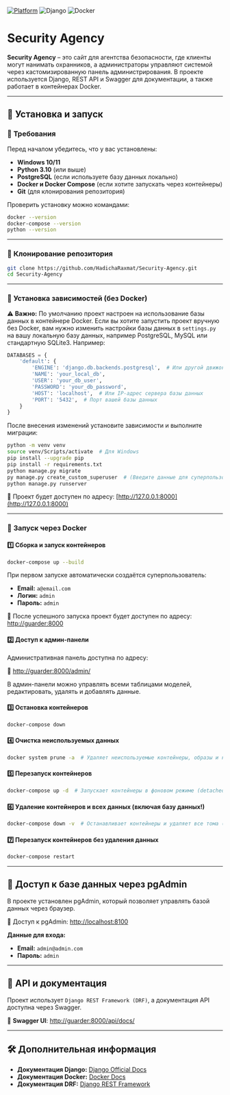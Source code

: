 [![Platform](https://img.shields.io/badge/platform-Windows-blue)](https://shields.io)
![Django](https://img.shields.io/badge/Django-5.1-green)
![Docker](https://img.shields.io/badge/Docker-Supported-blue)

# **Security Agency**

**Security Agency** – это сайт для агентства безопасности, где клиенты могут нанимать охранников, а администраторы управляют системой через кастомизированную панель администрирования. В проекте используется Django, REST API и Swagger для документации, а также работает в контейнерах Docker.

---

## 🚀 **Установка и запуск**

### 📌 **Требования**

Перед началом убедитесь, что у вас установлены:

- **Windows 10/11**
- **Python 3.10** (или выше)
- **PostgreSQL** (если используете базу данных локально)
- **Docker и Docker Compose** (если хотите запускать через контейнеры)
- **Git** (для клонирования репозитория)

Проверить установку можно командами:

```sh
docker --version
docker-compose --version
python --version
```

---

### 🔹 **Клонирование репозитория**

```sh
git clone https://github.com/HadichaRaxmat/Security-Agency.git
cd Security-Agency
```

---

### 🔹 **Установка зависимостей (без Docker)**

⚠️ **Важно:** По умолчанию проект настроен на использование базы данных в контейнере Docker. Если вы хотите запустить проект вручную без Docker, вам нужно изменить настройки базы данных в `settings.py` на вашу локальную базу данных, например PostgreSQL, MySQL или стандартную SQLite3. Например:

```python
DATABASES = {
    'default': {
        'ENGINE': 'django.db.backends.postgresql',  # Или другой движок
        'NAME': 'your_local_db',
        'USER': 'your_db_user',
        'PASSWORD': 'your_db_password',
        'HOST': 'localhost',  # Или IP-адрес сервера базы данных
        'PORT': '5432',  # Порт вашей базы данных
    }
}
```

После внесения изменений установите зависимости и выполните миграции:

```sh
python -m venv venv
source venv/Scripts/activate  # Для Windows
pip install --upgrade pip
pip install -r requirements.txt
python manage.py migrate
py manage.py create_custom_superuser  # (Введите данные для суперпользователя)
python manage.py runserver
```

📍 Проект будет доступен по адресу: [http://127.0.0.1:8000](http://127.0.0.1:8000)

---

### 🔹 **Запуск через Docker**

#### **1️⃣ Сборка и запуск контейнеров**

```sh
docker-compose up --build
```

При первом запуске автоматически создаётся суперпользователь:

- **Email:** `a@email.com`
- **Логин:** `admin`
- **Пароль:** `admin`

📍 После успешного запуска проект будет доступен по адресу: [http://guarder:8000](http://guarder:8000)

#### **2️⃣ Доступ к админ-панели**

Административная панель доступна по адресу:

📍 [http://guarder:8000/admin/](http://guarder:8000/admin/)

В админ-панели можно управлять всеми таблицами моделей, редактировать, удалять и добавлять данные.

#### **3️⃣ Остановка контейнеров**

```sh
docker-compose down
```

#### **4️⃣ Очистка неиспользуемых данных**

```sh
docker system prune -a  # Удаляет неиспользуемые контейнеры, образы и кэшированные слои
```

#### **5️⃣ Перезапуск контейнеров**

```sh
docker-compose up -d  # Запускает контейнеры в фоновом режиме (detached mode)
```

#### **6️⃣ Удаление контейнеров и всех данных (включая базу данных!)**

```sh
docker-compose down -v  # Останавливает контейнеры и удаляет все тома (включая БД)
```

#### **7️⃣ Перезапуск контейнеров без удаления данных**

```sh
docker-compose restart
```

---

## 🔗 **Доступ к базе данных через pgAdmin**

В проекте установлен pgAdmin, который позволяет управлять базой данных через браузер.

📍 Доступ к pgAdmin: [http://localhost:8100](http://localhost:8100)

**Данные для входа:**
- **Email:** `admin@admin.com`
- **Пароль:** `admin`

---

## 🔹 **API и документация**

Проект использует `Django REST Framework (DRF)`, а документация API доступна через Swagger.

📍 **Swagger UI**: [http://guarder:8000/api/docs/](http://guarder:8000/api/docs/)

---

## 🛠 **Дополнительная информация**

- **Документация Django:** [Django Official Docs](https://docs.djangoproject.com/en/5.1/)
- **Документация Docker:** [Docker Docs](https://docs.docker.com/)
- **Документация DRF:** [Django REST Framework](https://www.django-rest-framework.org/)

